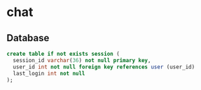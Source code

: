 # chat

## Database

```sql
create table if not exists session (
  session_id varchar(36) not null primary key,
  user_id int not null foreign key references user (user_id)
  last_login int not null
);
```
